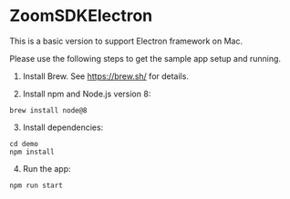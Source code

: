 # ZoomSDKElectron

This is a basic version to support Electron framework on Mac.

Please use the following steps to get the sample app setup and running.

1. Install Brew. See https://brew.sh/ for details.

2. Install npm and Node.js version 8:

```
brew install node@8
```

3. Install dependencies:

```
cd demo
npm install
```

4. Run the app:

```
npm run start
```
